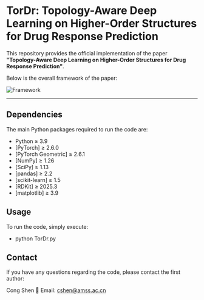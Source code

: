 # TorDr: Topology-Aware Deep Learning on Higher-Order Structures for Drug Response Prediction

This repository provides the official implementation of the paper **"Topology-Aware Deep Learning on Higher-Order Structures for Drug Response Prediction"**.  

Below is the overall framework of the paper:  

![Framework](./figures/framework.png)

---

## Dependencies

The main Python packages required to run the code are:  

- Python ≥ 3.9  
- [PyTorch] ≥ 2.6.0  
- [PyTorch Geometric] ≥ 2.6.1  
- [NumPy] ≥ 1.26  
- [SciPy] ≥ 1.13  
- [pandas] ≥ 2.2  
- [scikit-learn] ≥ 1.5  
- [RDKit] ≥ 2025.3   
- [matplotlib] ≥ 3.9  

## Usage

To run the code, simply execute:

- python TorDr.py

## Contact

If you have any questions regarding the code, please contact the first author:

Cong Shen
📧 Email: cshen@amss.ac.cn
